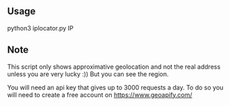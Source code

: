 ## Usage

python3 iplocator.py IP

## Note
This script only shows approximative geolocation and not the real address unless you are very lucky :))
But you can see the region.

You will need an api key that gives up to 3000 requests a day. To do so you will need to create a free account on https://www.geoapify.com/

